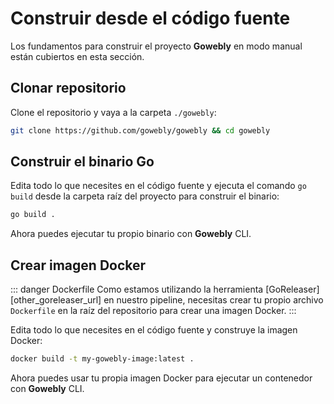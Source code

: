 # Construir desde el código fuente

Los fundamentos para construir el proyecto **Gowebly** en modo manual están cubiertos en esta sección.

## Clonar repositorio

Clone el repositorio y vaya a la carpeta `./gowebly`:

``` bash
git clone https://github.com/gowebly/gowebly && cd gowebly
```

## Construir el binario Go

Edita todo lo que necesites en el código fuente y ejecuta el comando `go build` desde la carpeta raíz del proyecto para construir el binario:

``` bash
go build .
```

Ahora puedes ejecutar tu propio binario con **Gowebly** CLI.

## Crear imagen Docker

::: danger Dockerfile
Como estamos utilizando la herramienta [GoReleaser][other_goreleaser_url] en nuestro pipeline, necesitas crear tu propio archivo `Dockerfile` en la raíz del repositorio para crear una imagen Docker.
:::

Edita todo lo que necesites en el código fuente y construye la imagen Docker:

``` bash
docker build -t my-gowebly-image:latest .
```

Ahora puedes usar tu propia imagen Docker para ejecutar un contenedor con **Gowebly** CLI.

<!--@include: ../../parts/links.md-->
